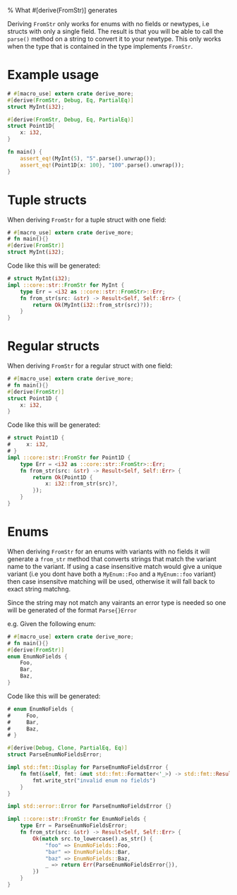 % What #[derive(FromStr)] generates

Deriving `FromStr` only works for enums with no fields
or newtypes, i.e structs with only a single
field. The result is that you will be able to call the `parse()` method on a
string to convert it to your newtype. This only works when the type that is
contained in the type implements `FromStr`.

# Example usage

```rust
# #[macro_use] extern crate derive_more;
#[derive(FromStr, Debug, Eq, PartialEq)]
struct MyInt(i32);

#[derive(FromStr, Debug, Eq, PartialEq)]
struct Point1D{
    x: i32,
}

fn main() {
    assert_eq!(MyInt(5), "5".parse().unwrap());
    assert_eq!(Point1D{x: 100}, "100".parse().unwrap());
}
```

# Tuple structs

When deriving `FromStr` for a tuple struct with one field:

```rust
# #[macro_use] extern crate derive_more;
# fn main(){}
#[derive(FromStr)]
struct MyInt(i32);
```

Code like this will be generated:

```rust
# struct MyInt(i32);
impl ::core::str::FromStr for MyInt {
    type Err = <i32 as ::core::str::FromStr>::Err;
    fn from_str(src: &str) -> Result<Self, Self::Err> {
        return Ok(MyInt(i32::from_str(src)?));
    }
}
```

# Regular structs

When deriving `FromStr` for a regular struct with one field:

```rust
# #[macro_use] extern crate derive_more;
# fn main(){}
#[derive(FromStr)]
struct Point1D {
    x: i32,
}
```

Code like this will be generated:

```rust
# struct Point1D {
#     x: i32,
# }
impl ::core::str::FromStr for Point1D {
    type Err = <i32 as ::core::str::FromStr>::Err;
    fn from_str(src: &str) -> Result<Self, Self::Err> {
        return Ok(Point1D {
            x: i32::from_str(src)?,
        });
    }
}
```

# Enums

When deriving `FromStr` for an enums with variants with no fields it will
generate a `from_str` method that converts strings that match the variant name
to the variant. If using a case insensitive match would give a unique variant
(i.e you dont have both a `MyEnum::Foo` and a `MyEnum::foo` variant) then case
insensitve matching will be used, otherwise it will fall back to exact string
matchng.

Since the string may not match any vairants an error type is needed so one
will be generated of the format `Parse{}Error`

e.g. Given the following enum:

```rust
# #[macro_use] extern crate derive_more;
# fn main(){}
#[derive(FromStr)]
enum EnumNoFields {
    Foo,
    Bar,
    Baz,
}
```

Code like this will be generated:

```rust
# enum EnumNoFields {
#     Foo,
#     Bar,
#     Baz,
# }

#[derive(Debug, Clone, PartialEq, Eq)]
struct ParseEnumNoFieldsError;

impl std::fmt::Display for ParseEnumNoFieldsError {
    fn fmt(&self, fmt: &mut std::fmt::Formatter<'_>) -> std::fmt::Result {
        fmt.write_str("invalid enum no fields")
    }
}

impl std::error::Error for ParseEnumNoFieldsError {}

impl ::core::str::FromStr for EnumNoFields {
    type Err = ParseEnumNoFieldsError;
    fn from_str(src: &str) -> Result<Self, Self::Err> {
        Ok(match src.to_lowercase().as_str() {
            "foo" => EnumNoFields::Foo,
            "bar" => EnumNoFields::Bar,
            "baz" => EnumNoFields::Baz,
            _ => return Err(ParseEnumNoFieldsError{}),
        })
    }
}
```
